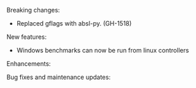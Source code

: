 Breaking changes:
- Replaced gflags with absl-py. (GH-1518)

New features:
- Windows benchmarks can now be run from linux controllers

Enhancements:

Bug fixes and maintenance updates:

